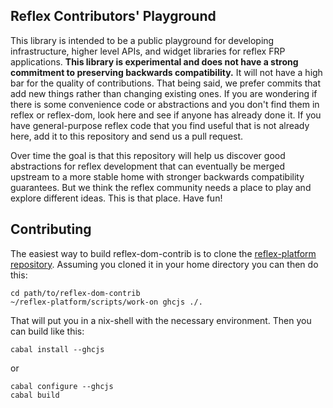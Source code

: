 ## Reflex Contributors' Playground

This library is intended to be a public playground for developing
infrastructure, higher level APIs, and widget libraries for reflex FRP
applications.  **This library is experimental and does not have a strong
commitment to preserving backwards compatibility.**  It will not have a high
bar for the quality of contributions.  That being said, we prefer commits that
add new things rather than changing existing ones.  If you are wondering if
there is some convenience code or abstractions and you don't find them in
reflex or reflex-dom, look here and see if anyone has already done it.  If you
have general-purpose reflex code that you find useful that is not already
here, add it to this repository and send us a pull request.  

Over time the goal is that this repository will help us discover good
abstractions for reflex development that can eventually be merged upstream to
a more stable home with stronger backwards compatibility guarantees.  But we
think the reflex community needs a place to play and explore different ideas.
This is that place.  Have fun!

## Contributing

The easiest way to build reflex-dom-contrib is to clone the [reflex-platform
repository](https://github.com/reflex-frp/reflex-platform). Assuming you cloned it
in your home directory you can then do this:

    cd path/to/reflex-dom-contrib
    ~/reflex-platform/scripts/work-on ghcjs ./.

That will put you in a nix-shell with the necessary environment. Then you can
build like this:

    cabal install --ghcjs

or

    cabal configure --ghcjs
    cabal build
